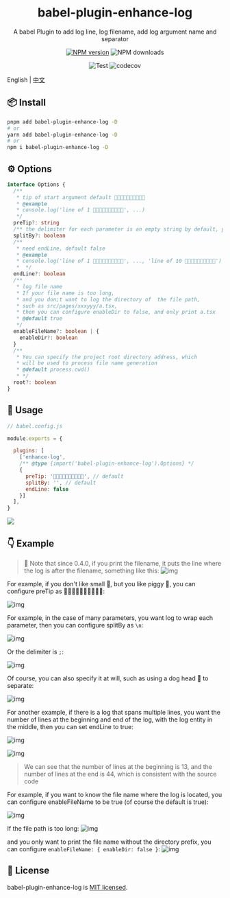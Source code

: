 
<p align="center">
<h1 align="center">babel-plugin-enhance-log</h1>
</p>

<div align="center">
  A babel Plugin to add log line, log filename, add log argument name and separator

 [![NPM version][npm-image]][npm-url] ![NPM downloads][download-image]

![Test][test-badge] ![codecov][codecov-badge]


[npm-image]: https://img.shields.io/npm/v/babel-plugin-enhance-log.svg?style=flat-square
[npm-url]: http://npmjs.org/package/babel-plugin-enhance-log


[download-image]: https://img.shields.io/npm/dm/babel-plugin-enhance-log.svg?style=flat-square



[test-badge]: https://github.com/baozouai/babel-plugin-enhance-log/actions/workflows/ci.yml/badge.svg

[codecov-badge]: https://codecov.io/github/baozouai/plugin-babel-plugin-enhance-log/branch/master/graph/badge.svg


</div>

English | [中文](./README-zh_CN.md)

## 📦  Install

```sh
pnpm add babel-plugin-enhance-log -D
# or
yarn add babel-plugin-enhance-log -D
# or
npm i babel-plugin-enhance-log -D
```


## ⚙️ Options

```ts
interface Options {
  /**
   * tip of start argument default 🚀🚀🚀🚀🚀🚀🚀🚀🚀🚀
   * @example
   * console.log('line of 1 🚀🚀🚀🚀🚀🚀🚀🚀🚀🚀', ...)
   */
  preTip?: string
  /** the delimiter for each parameter is an empty string by default, you can also use a newline \n, a semicolon';' a comma',' or even a pig '🐖' */
  splitBy?: boolean
  /** 
   * need endLine, default false
   * @example
   * console.log('line of 1 🚀🚀🚀🚀🚀🚀🚀🚀🚀🚀', ..., 'line of 10 🚀🚀🚀🚀🚀🚀🚀🚀🚀🚀')
   *  */
  endLine?: boolean
  /**
   * log file name
   * If your file name is too long,
   * and you don;t want to log the directory of  the file path, 
   * such as src/pages/xxxyyy/a.tsx, 
   * then you can configure enableDir to false, and only print a.tsx
   * @default true
   */
  enableFileName?: boolean | {
    enableDir?: boolean
  }
  /** 
   * You can specify the project root directory address, which
   * will be used to process file name generation 
   * @default process.cwd()
   * */
  root?: boolean
}
```
##  🔨 Usage

```js
// babel.config.js

module.exports = {

  plugins: [
    ['enhance-log', 
    /** @type {import('babel-plugin-enhance-log').Options} */
    {  
      preTip: '🚀🚀🚀🚀🚀🚀🚀🚀🚀🚀', // default 
      splitBy: '', // default
      endLine: false
    }]
  ],
}
```
![](./assets/option_example.png)

## 👇 Example

> 📢 Note that since 0.4.0, if you print the filename, it puts the line where the log is after the filename, something like this:
> ![img](./assets/file_with_line.png)


For example, if you don't like small 🚀, but you like piggy 🐖, you can configure preTip as 🐖🐖🐖🐖🐖🐖🐖🐖🐖🐖:

![img](./assets/pig_pretip.png)

For example, in the case of many parameters, you want log to wrap each parameter, then you can configure splitBy as `\n`:

![img](./assets/linefeed.png)

Or the delimiter is `;`:

![img](./assets/semicolon_delimiter.png)

Of course, you can also specify it at will, such as using a dog head 🐶 to separate:

![img](./assets/dog_delimiter.png)

For another example, if there is a log that spans multiple lines, you want the number of lines at the beginning and end of the log, with the log entity in the middle, then you can set endLine to true:

![img](./assets/log_multi_line.png)

![img](./assets/log_multi_line_res.png)

> We can see that the number of lines at the beginning is 13, and the number of lines at the end is 44, which is consistent with the source code

For example, if you want to know the file name where the log is located, you can configure enableFileName to be true (of course the default is true):

![img](./assets/file_with_line.png)

If the file path is too long:
![img](./assets/deep_file.png)


and you only want to print the file name without the directory prefix, you can configure `enableFileName: { enableDir: false }`:
![img](./assets/only_file_name.png)

## 📄 License

babel-plugin-enhance-log is [MIT licensed](./LICENSE).